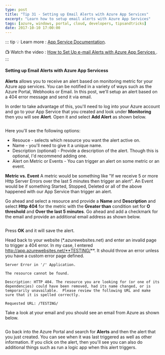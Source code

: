 ```yaml
---
type: post
title: "Tip 31 - Setting up Email Alerts with Azure App Services"
excerpt: "Learn how to setup email alerts with Azure App Services"
tags: [azure, windows, portal, cloud, developers, tipsandtricks]
date: 2017-10-10 17:00:00
---
```


::: tip
:bulb: Learn more : [App Service Documentation](https://docs.microsoft.com/azure/app-service?WT.mc_id=docs-azuredevtips-micrum). 

:tv: Watch the video : [How to Set Up e-mail Alerts with Azure App Services ](https://youtu.be/gY44IAPSXAE?WT.mc_id=youtube-azuredevtips-micrum).
:::

#### Setting up Email Alerts with Azure App Servicess

**Alerts** allows you to receive an alert based on monitoring metric for your Azure app services. You can be notified in a variety of ways such as the Azure Portal, Webhooks or Email. In this post, we'll setup an alert based on a 404 error message and send it via email. 

In order to take advantage of this, you'll need to log into your Azure account and go to your App Service that you created and look under **Monitoring** then you will see **Alert**. Open it and select **Add Alert** as shown below. 

<img :src="$withBase('/files/alertblog1.png')">

Here you'll see the following options: 

* Resouce - selects which resource you want the alert active on. 
* Name - you'll need to give it a unique name.
* Description (optional) - Provide a description of the alert. Though this is optional, I'd recommend adding one.
* Alert on Metric or Events - You can trigger an alert on some metric or an event. 

**Metric vs. Event**  A metric would be something like "If we receive 5 or more Http Server Errors over the last 5 minutes then trigger an alert". An Event would be if something Started, Stopped, Deleted or all of the above happened with our App Service than trigger an alert. 


Go ahead and select a resource and provide a **Name** and **Description** and select **Http 404** for the metric with the **Greater than** condition set for **O threshold** and **Over the last 5 minutes**. Go ahead and add a checkmark for the email and provide an additional email address as shown below. 

<img :src="$withBase('/files/alertblog2.png')">

Press **OK** and it will save the alert. 

Head back to your website (*.azurewebsites.net) and enter an invalid page to trigger a 404 error. In my case, I entered http://app.azurewebsites.net/**TESTING/**. It should throw an error unless you have a custom error page defined. 

```text
Server Error in '/' Application.

The resource cannot be found.

Description: HTTP 404. The resource you are looking for (or one of its dependencies) could have been removed, had its name changed, or is temporarily unavailable.  Please review the following URL and make sure that it is spelled correctly. 

Requested URL: /TESTING/
```

Take a look at your email and you should see an email from Azure as shown below. 

<img :src="$withBase('/files/alertblog3.png')">

Go back into the Azure Portal and search for **Alerts** and then the alert that you just created. You can see when it was last triggered as well as other information. If you click on the alert, then you'll see you can also do additional things such as run a logic app when this alert triggers. 
